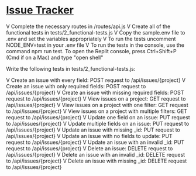 # [Issue Tracker](https://www.freecodecamp.org/learn/quality-assurance/quality-assurance-projects/issue-tracker)



V   Complete the necessary routes in /routes/api.js
V   Create all of the functional tests in tests/2_functional-tests.js
V   Copy the sample.env file to .env and set the variables appropriately
V   To run the tests uncomment NODE_ENV=test in your .env file
V    To run the tests in the console, use the command npm run test. To open the Replit console, press Ctrl+Shift+P (Cmd if on a Mac) and type "open shell"

Write the following tests in tests/2_functional-tests.js:

V   Create an issue with every field: POST request to /api/issues/{project}
V   Create an issue with only required fields: POST request to /api/issues/{project}
V   Create an issue with missing required fields: POST request to /api/issues/{project}
V   View issues on a project: GET request to /api/issues/{project}
V   View issues on a project with one filter: GET request to /api/issues/{project}
V   View issues on a project with multiple filters: GET request to /api/issues/{project}
V   Update one field on an issue: PUT request to /api/issues/{project}
V   Update multiple fields on an issue: PUT request to /api/issues/{project}
V   Update an issue with missing _id: PUT request to /api/issues/{project}
V   Update an issue with no fields to update: PUT request to /api/issues/{project}
V   Update an issue with an invalid _id: PUT request to /api/issues/{project}
V   Delete an issue: DELETE request to /api/issues/{project}
V   Delete an issue with an invalid _id: DELETE request to /api/issues/{project}
V   Delete an issue with missing _id: DELETE request to /api/issues/{project}
